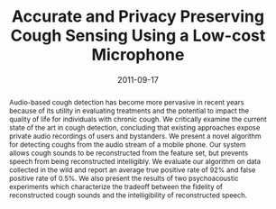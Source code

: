 ---
abstract: |-
  Audio-based cough detection has become more pervasive in recent years because of its utility in evaluating treatments and the potential to impact the quality of life for individuals with chronic cough. We critically examine the current state of the art in cough detection, concluding that existing approaches expose private audio recordings of users and bystanders. We present a novel algorithm for detecting coughs from the audio stream of a mobile phone. Our system allows cough sounds to be reconstructed from the feature set, but prevents speech from being reconstructed intelligibly. We evaluate our algorithm on data collected in the wild and report an average true positive rate of 92% and false positive rate of 0.5%. We also present the results of two psychoacoustic experiments which characterize the tradeoff between the fidelity of reconstructed cough sounds and the intelligibility of reconstructed speech.
authors:
- larson
- lee
- liu
- Margaret Rosenfeld
- patel
award: ''
bibtex: |-
  @inproceedings{Larson:2011:APP:2030112.2030163,
   author = {Larson, Eric C. and Lee, TienJui and Liu, Sean and Rosenfeld, Margaret and Patel, Shwetak N.},
   title = {Accurate and Privacy Preserving Cough Sensing Using a Low-cost Microphone},
   booktitle = {Proceedings of the 13th International Conference on Ubiquitous Computing},
   series = {UbiComp '11},
   year = {2011},
   isbn = {978-1-4503-0630-0},
   location = {Beijing, China},
   pages = {375--384},
   numpages = {10},
   url = {http://doi.acm.org/10.1145/2030112.2030163},
   doi = {10.1145/2030112.2030163},
   acmid = {2030163},
   publisher = {ACM},
   address = {New York, NY, USA},
   keywords = {cough detection, health, mobile phones, privacy, sensing, signal processing},
  }
caption: ''
citation: |-
  Eric C. Larson, TienJui Lee, Sean Liu, Margaret Rosenfeld, and Shwetak N. Patel. 2011. Accurate and privacy preserving cough sensing using a low-cost microphone.  In Proceedings of the 13th international conference on Ubiquitous computing (UbiComp '11). ACM, New York, NY, USA,  375-384. DOI=http://dx.doi.org/10.1145/2030112.2030163
conference: ACM International Joint Conference on Pervasive and Ubiquitous Computing
  (UbiComp), 2011
date: '2011-09-17'
image: ''
pdf: /pdfs/accurate-and.pdf
thumbnail: ''
title: Accurate and Privacy Preserving Cough Sensing Using a Low-cost Microphone
video: ''
video_embed: ''
redirect_from: /projects/CoughSense
---